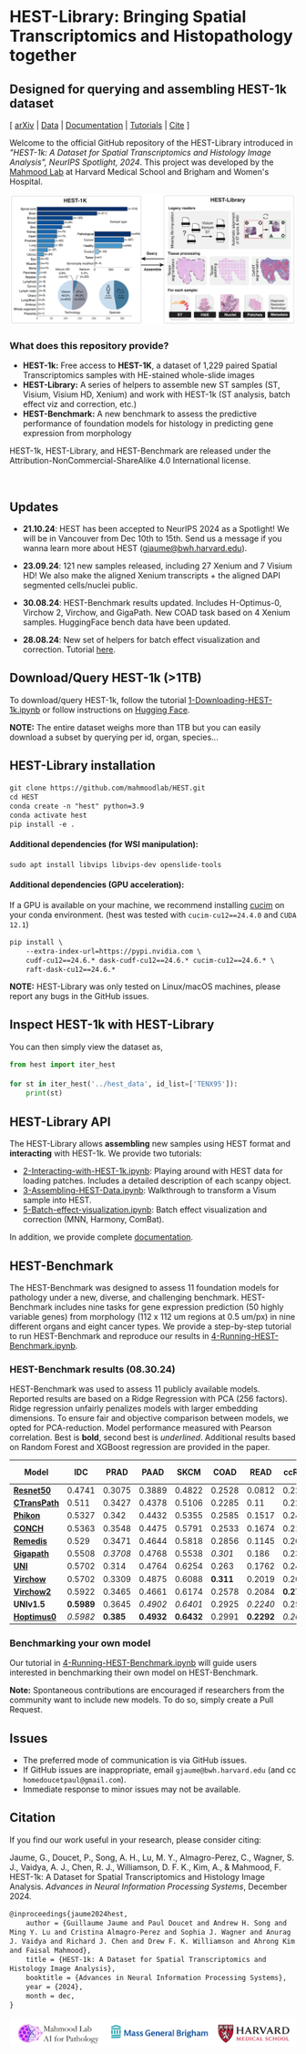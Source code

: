# HEST-Library: Bringing Spatial Transcriptomics and Histopathology together
## Designed for querying and assembling HEST-1k dataset 

\[ [arXiv](https://arxiv.org/abs/2406.16192) | [Data](https://huggingface.co/datasets/MahmoodLab/hest) | [Documentation](https://hest.readthedocs.io/en/latest/) | [Tutorials](https://github.com/mahmoodlab/HEST/tree/main/tutorials) | [Cite](https://github.com/mahmoodlab/hest?tab=readme-ov-file#citation) \]
<!-- [ArXiv (stay tuned)]() | [Interactive Demo](http://clam.mahmoodlab.org) | [Cite](#reference) -->

Welcome to the official GitHub repository of the HEST-Library introduced in *"HEST-1k: A Dataset for Spatial Transcriptomics and Histology Image Analysis", NeurIPS Spotlight, 2024*. This project was developed by the [Mahmood Lab](https://faisal.ai/) at Harvard Medical School and Brigham and Women's Hospital. 

<img src="figures/fig1.jpeg" />

<br/>

### What does this repository provide?
- **HEST-1k:** Free access to <b>HEST-1K</b>, a dataset of 1,229 paired Spatial Transcriptomics samples with HE-stained whole-slide images 
- **HEST-Library:** A series of helpers to assemble new ST samples (ST, Visium, Visium HD, Xenium) and work with HEST-1k (ST analysis, batch effect viz and correction, etc.)
- **HEST-Benchmark:** A new benchmark to assess the predictive performance of foundation models for histology in predicting gene expression from morphology 

HEST-1k, HEST-Library, and HEST-Benchmark are released under the Attribution-NonCommercial-ShareAlike 4.0 International license. 

<br/>

## Updates

- **21.10.24**: HEST has been accepted to NeurIPS 2024 as a Spotlight! We will be in Vancouver from Dec 10th to 15th. Send us a message if you wanna learn more about HEST (gjaume@bwh.harvard.edu). 

- **23.09.24**: 121 new samples released, including 27 Xenium and 7 Visium HD! We also make the aligned Xenium transcripts + the aligned DAPI segmented cells/nuclei public.

- **30.08.24**: HEST-Benchmark results updated. Includes H-Optimus-0, Virchow 2, Virchow, and GigaPath. New COAD task based on 4 Xenium samples. HuggingFace bench data have been updated. 

- **28.08.24**: New set of helpers for batch effect visualization and correction. Tutorial [here](https://github.com/mahmoodlab/HEST/blob/main/tutorials/5-Batch-effect-visualization.ipynb). 

## Download/Query HEST-1k (>1TB)

To download/query HEST-1k, follow the tutorial [1-Downloading-HEST-1k.ipynb](https://github.com/mahmoodlab/HEST/blob/main/tutorials/1-Downloading-HEST-1k.ipynb) or follow instructions on [Hugging Face](https://huggingface.co/datasets/MahmoodLab/hest).

**NOTE:** The entire dataset weighs more than 1TB but you can easily download a subset by querying per id, organ, species...


## HEST-Library installation

```
git clone https://github.com/mahmoodlab/HEST.git
cd HEST
conda create -n "hest" python=3.9
conda activate hest
pip install -e .
```

#### Additional dependencies (for WSI manipulation):
```
sudo apt install libvips libvips-dev openslide-tools
```

#### Additional dependencies (GPU acceleration):
If a GPU is available on your machine, we recommend installing [cucim](https://docs.rapids.ai/install) on your conda environment. (hest was tested with `cucim-cu12==24.4.0` and `CUDA 12.1`)
```
pip install \
    --extra-index-url=https://pypi.nvidia.com \
    cudf-cu12==24.6.* dask-cudf-cu12==24.6.* cucim-cu12==24.6.* \
    raft-dask-cu12==24.6.*
```

**NOTE:** HEST-Library was only tested on Linux/macOS machines, please report any bugs in the GitHub issues.

## Inspect HEST-1k with HEST-Library

You can then simply view the dataset as, 

```python
from hest import iter_hest

for st in iter_hest('../hest_data', id_list=['TENX95']):
    print(st)
```

## HEST-Library API

The HEST-Library allows **assembling** new samples using HEST format and **interacting** with HEST-1k. We provide two tutorials:

- [2-Interacting-with-HEST-1k.ipynb](https://github.com/mahmoodlab/HEST/tree/main/tutorials/2-Interacting-with-HEST-1k.ipynb): Playing around with HEST data for loading patches. Includes a detailed description of each scanpy object. 
- [3-Assembling-HEST-Data.ipynb](https://github.com/mahmoodlab/HEST/tree/main/tutorials/3-Assembling-HEST-Data.ipynb): Walkthrough to transform a Visum sample into HEST.
- [5-Batch-effect-visualization.ipynb](https://github.com/mahmoodlab/HEST/blob/main/tutorials/5-Batch-effect-visualization.ipynb): Batch effect visualization and correction (MNN, Harmony, ComBat).

In addition, we provide complete [documentation](https://hest.readthedocs.io/en/latest/).

## HEST-Benchmark

The HEST-Benchmark was designed to assess 11 foundation models for pathology under a new, diverse, and challenging benchmark. HEST-Benchmark includes nine tasks for gene expression prediction (50 highly variable genes) from morphology (112 x 112 um regions at 0.5 um/px) in nine different organs and eight cancer types. We provide a step-by-step tutorial to run HEST-Benchmark and reproduce our results in [4-Running-HEST-Benchmark.ipynb](https://github.com/mahmoodlab/HEST/tree/main/tutorials/4-Running-HEST-Benchmark.ipynb).

### HEST-Benchmark results (08.30.24)

HEST-Benchmark was used to assess 11 publicly available models.
Reported results are based on a Ridge Regression with PCA (256 factors). Ridge regression unfairly penalizes models with larger embedding dimensions. To ensure fair and objective comparison between models, we opted for PCA-reduction. 
Model performance measured with Pearson correlation. Best is **bold**, second best
is _underlined_. Additional results based on Random Forest and XGBoost regression are provided in the paper. 

| Model                  | IDC    | PRAD   | PAAD   | SKCM   | COAD   | READ   | ccRCC  | LUAD   | LYMPH IDC | Average |
|------------------------|--------|--------|--------|--------|--------|--------|--------|--------|-----------|---------|
| **[Resnet50](https://arxiv.org/abs/1512.03385)**      | 0.4741 | 0.3075 | 0.3889 | 0.4822 | 0.2528 | 0.0812 | 0.2231 | 0.4917 | 0.2322    | 0.326   |
| **[CTransPath](https://www.sciencedirect.com/science/article/abs/pii/S1361841522002043)**         | 0.511  | 0.3427 | 0.4378 | 0.5106 | 0.2285 | 0.11   | 0.2279 | 0.4985 | 0.2353    | 0.3447  |
| **[Phikon](https://huggingface.co/owkin/phikon)**            | 0.5327 | 0.342  | 0.4432 | 0.5355 | 0.2585 | 0.1517 | 0.2423 | 0.5468 | 0.2373    | 0.3656  |
| **[CONCH](https://huggingface.co/MahmoodLab/CONCH)**             | 0.5363 | 0.3548 | 0.4475 | 0.5791 | 0.2533 | 0.1674 | 0.2179 | 0.5312 | 0.2507    | 0.3709  |
| **[Remedis](https://arxiv.org/abs/2205.09723)**            | 0.529  | 0.3471 | 0.4644 | 0.5818 | 0.2856 | 0.1145 | 0.2647 | 0.5336 | 0.2473    | 0.3742  |
| **[Gigapath](https://huggingface.co/prov-gigapath/prov-gigapath)**          | 0.5508 | _0.3708_ | 0.4768 | 0.5538 | _0.301_ | 0.186 | 0.2391 | 0.5399 | 0.2493    | 0.3853  |
| **[UNI](https://huggingface.co/MahmoodLab/UNI)**                | 0.5702 | 0.314  | 0.4764 | 0.6254 | 0.263  | 0.1762 | 0.2427 | 0.5511 | 0.2565    | 0.3862  |
| **[Virchow](https://huggingface.co/paige-ai/Virchow)**            | 0.5702 | 0.3309 | 0.4875 | 0.6088 | **0.311** | 0.2019 | 0.2637 | 0.5459 | 0.2594    | 0.3977  |
| **[Virchow2](https://huggingface.co/paige-ai/Virchow2)**           | 0.5922 | 0.3465 | 0.4661 | 0.6174 | 0.2578 | 0.2084 | **0.2788** | **0.5605** | 0.2582    | 0.3984  |
| **UNIv1.5**            | **0.5989** | 0.3645 | _0.4902_ | _0.6401_ | 0.2925 | _0.2240_ | 0.2522 | _0.5586_ | **0.2597** | _0.4090_ |
| **[Hoptimus0](https://github.com/bioptimus/releases/blob/main/models/h-optimus/v0/LICENSE.md)**        | _0.5982_ | **0.385** | **0.4932** | **0.6432** | 0.2991 | **0.2292** | _0.2654_ | 0.5582 | _0.2595_ | **0.4146** |


### Benchmarking your own model

Our tutorial in [4-Running-HEST-Benchmark.ipynb](https://github.com/mahmoodlab/HEST/tree/main/tutorials/4-Running-HEST-Benchmark.ipynb) will guide users interested in benchmarking their own model on HEST-Benchmark.

**Note:** Spontaneous contributions are encouraged if researchers from the community want to include new models. To do so, simply create a Pull Request. 

## Issues 
- The preferred mode of communication is via GitHub issues.
- If GitHub issues are inappropriate, email `gjaume@bwh.harvard.edu` (and cc `homedoucetpaul@gmail.com`). 
- Immediate response to minor issues may not be available.

## Citation

If you find our work useful in your research, please consider citing:

Jaume, G., Doucet, P., Song, A. H., Lu, M. Y., Almagro-Perez, C., Wagner, S. J., Vaidya, A. J., Chen, R. J., Williamson, D. F. K., Kim, A., & Mahmood, F. HEST-1k: A Dataset for Spatial Transcriptomics and Histology Image Analysis. _Advances in Neural Information Processing Systems_, December 2024.

```
@inproceedings{jaume2024hest,
    author = {Guillaume Jaume and Paul Doucet and Andrew H. Song and Ming Y. Lu and Cristina Almagro-Perez and Sophia J. Wagner and Anurag J. Vaidya and Richard J. Chen and Drew F. K. Williamson and Ahrong Kim and Faisal Mahmood},
    title = {HEST-1k: A Dataset for Spatial Transcriptomics and Histology Image Analysis},
    booktitle = {Advances in Neural Information Processing Systems},
    year = {2024},
    month = dec,
}

```

<img src=docs/joint_logo.png> 
